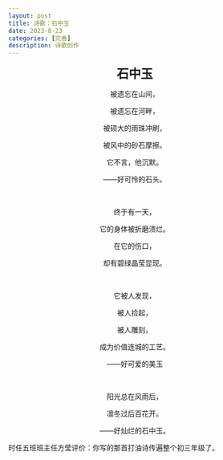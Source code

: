 ```yaml
---
layout: post
title: 诗歌：石中玉
date: 2023-8-23
categories: [完善]
description: 诗歌创作
---
```


<p align="center"><font size=5><b>石中玉</b></font></p>
<p align="center">被遗忘在山间，</p>
<p align="center">被遗忘在河畔，</p>
<p align="center">被硕大的雨珠冲刷，</p>
<p align="center">被风中的砂石摩擦。</p>
<p align="center">它不言，他沉默。</p>
<p align="center">——好可怜的石头。</p>
<br>
<p align="center">终于有一天，</p>
<p align="center">它的身体被折磨溃烂。</p>
<p align="center">在它的伤口，</p>
<p align="center">却有碧绿晶莹显现。</p>
<br>
<p align="center">它被人发现，</p>
<p align="center">被人捡起，</p>
<p align="center">被人雕刻，</p>
<p align="center">成为价值连城的工艺。</p>
<p align="center">——好可爱的美玉</p>
<br>
<p align="center">阳光总在风雨后，</p>
<p align="center">凛冬过后百花开。</p>
<p align="center">——好灿烂的石中玉。</p>

时任五班班主任方莹评价：你写的那首打油诗传遍整个初三年级了。
